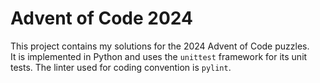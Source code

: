 # Advent of Code 2024

This project contains my solutions for the 2024 Advent of Code puzzles.  
It is implemented in Python and uses the `unittest` framework for its unit tests.
The linter used for coding convention is `pylint`.
